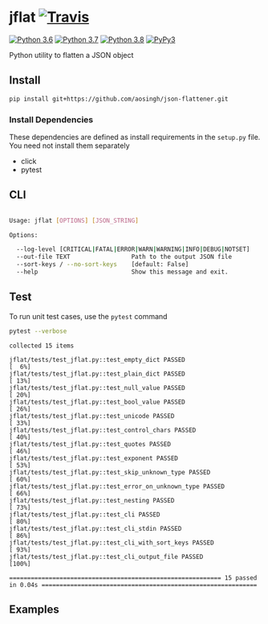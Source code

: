 
# jflat [![Travis](https://travis-ci.org/aosingh/json-flattener.svg?branch=main)](https://travis-ci.org/aosingh/json-flattener)
[![Python 3.6](https://img.shields.io/badge/python-3.6-blue.svg)]((https://www.python.org/downloads/release/python-370/)) [![Python 3.7](https://img.shields.io/badge/python-3.7-blue.svg)](https://www.python.org/downloads/release/python-370/) [![Python 3.8](https://img.shields.io/badge/python-3.8-blue.svg)](https://www.python.org/downloads/release/python-380/)
[![PyPy3](https://img.shields.io/badge/python-PyPy3-blue.svg)](https://www.pypy.org/index.html)

Python utility to flatten a JSON object

## Install

```bash
pip install git+https://github.com/aosingh/json-flattener.git
```

### Install Dependencies

These dependencies are defined as install requirements in the `setup.py` file.  
You need not install them separately

- click
- pytest



## CLI

```bash

Usage: jflat [OPTIONS] [JSON_STRING]

Options:

  --log-level [CRITICAL|FATAL|ERROR|WARN|WARNING|INFO|DEBUG|NOTSET]
  --out-file TEXT                 Path to the output JSON file
  --sort-keys / --no-sort-keys    [default: False]
  --help                          Show this message and exit.

```

## Test

To run unit test cases, use the `pytest` command

```bash
pytest --verbose
```

```text
collected 15 items                                                                                                                        

jflat/tests/test_jflat.py::test_empty_dict PASSED                                                                                   [  6%]
jflat/tests/test_jflat.py::test_plain_dict PASSED                                                                                   [ 13%]
jflat/tests/test_jflat.py::test_null_value PASSED                                                                                   [ 20%]
jflat/tests/test_jflat.py::test_bool_value PASSED                                                                                   [ 26%]
jflat/tests/test_jflat.py::test_unicode PASSED                                                                                      [ 33%]
jflat/tests/test_jflat.py::test_control_chars PASSED                                                                                [ 40%]
jflat/tests/test_jflat.py::test_quotes PASSED                                                                                       [ 46%]
jflat/tests/test_jflat.py::test_exponent PASSED                                                                                     [ 53%]
jflat/tests/test_jflat.py::test_skip_unknown_type PASSED                                                                            [ 60%]
jflat/tests/test_jflat.py::test_error_on_unknown_type PASSED                                                                        [ 66%]
jflat/tests/test_jflat.py::test_nesting PASSED                                                                                      [ 73%]
jflat/tests/test_jflat.py::test_cli PASSED                                                                                          [ 80%]
jflat/tests/test_jflat.py::test_cli_stdin PASSED                                                                                    [ 86%]
jflat/tests/test_jflat.py::test_cli_with_sort_keys PASSED                                                                           [ 93%]
jflat/tests/test_jflat.py::test_cli_output_file PASSED                                                                              [100%]

=========================================================== 15 passed in 0.04s ============================================================
```

## Examples
